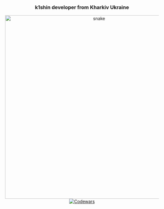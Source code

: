 <h3 align="center">k1shin developer from Kharkiv Ukraine</h3>
<div  align="center">
        <img width="600" src="github-snake.svg" alt="snake"/>
        <a href="https://www.codewars.com/users/k1shin">
                <img src="https://www.codewars.com/users/k1shin/badges/large" alt="Codewars"/>
        </a>
        <br>
        </p>
</div>
